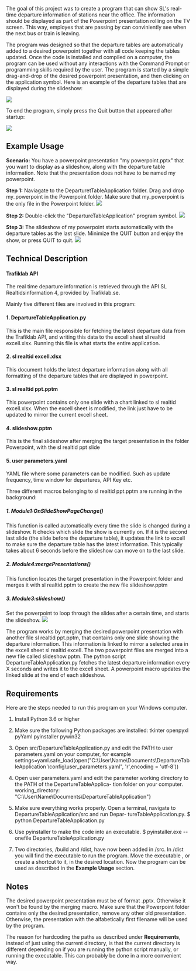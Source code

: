 The goal of this project was to create a program that can show SL's real-time 
departure information of stations near the office. The information 
should be displayed as part of the Powerpoint presentation rolling on the TV 
screen. This way, employes that are passing by can conviniently see 
when the next bus or train is leaving.

The program was designed so that the departure tables are automatically added to a desired powerpoint together with all code keeping the tables updated. Once the code is installed and compiled on a computer, the
program can be used without any interactions with the Command Prompt or programming skills required by the user.
The program is started by a simple drag-and-drop of the desired powerpoint presentation, and then clicking on the
application symbol. Here is an example of the departure tables that are displayed during the slideshow:

![](images/realtid_exempel.jpg)

To end the program, simply press the Quit button that appeared after startup:

![](images/quit.png)


## Example Usage
**Scenario:** You have a powerpoint presentation "my powerpoint.pptx" that you want to display as a slideshow, along with the departure table information. Note that the presentation does not have to be named my powerpoint.

**Step 1:** Naviagate to the DeparturetTableApplication folder. Drag and drop my_powerpoint in the Powerpoint folder. Make sure that my_powerpoint is the only file in the Powerpoint folder.
![](images/step1.png)

**Step 2:** Double-click the "DepartureTableApplication" program symbol.
![](images/step2.png)

**Step 3:** The slideshow of my powerpoint starts automatically with the departure tables as the last slide. Minimize the QUIT button and enjoy the show, or press QUIT to quit.
![](images/step3.png)

## Technical Description
#### **Trafiklab API**
The real time departure information is retrieved through the API SL Realtidsinformation 4, provided by Trafiklab.se.

Mainly five different files are involved in this program:
#### **1. DepartureTableApplication.py**
This is the main file responsible for fetching the latest departure data from the Trafiklab API, and writing this data to the excell sheet sl realtid excell.xlsx. Running this file is what starts the entire application.
#### **2. sl realtid excell.xlsx**
This document holds the latest departure information along with all formatting of the departure tables that are
displayed in powerpoint.
#### **3. sl realtid ppt.pptm**
This powerpoint contains only one slide with a chart linked to sl realtid excell.xlsx. When the excell sheet is modified, the link just have to be updated to mirror the current excell sheet.
#### **4. slideshow.pptm**
This is the final slideshow after merging the target presentation in the folder Powerpoint, with the sl realtid ppt slide
#### **5. user parameters.yaml**
YAML file where some parameters can be modified. Such as update frequency, time window for departures, API
Key etc.


Three different macros belonging to sl realtid ppt.pptm are running in the background:

##### **1. Module1:OnSlideShowPageChange()**
This function is called automatically every time the slide is changed during a slideshow. It checks which slide the show is currently on. If it is the second last slide (the slide before the departure table), it updates the link to excell to make sure the departure table has the latest information. This typically takes about 6 seconds before the slideshow can move on to the last slide.
##### **2. Module4:mergePresentations()**
This function locates the target presentation in the Powerpoint folder and merges it with sl realtid.pptm to create the new file slideshow.pptm
##### **3. Module3:slideshow()**
Set the powerpoint to loop through the slides after a certain time, and starts the slideshow.
![](images/code_flowchart.png)

The program works by merging the desired powerpoint presentation with another file sl realtid ppt.pptm, that contains only one slide showing the departure information. This information is linked to mirror a selected area in the excell sheet sl realtid excell. The two powerpoint files are merged into a new file called slideshow.pptm. The python script DepartureTableApplication.py fetches the latest departure information every X seconds and writes it to the excell sheet. A powerpoint macro updates the linked slide at the end of each slideshow.

## Requirements
Here are the steps needed to run this program on your Windows computer.
1. Install Python 3.6 or higher

2. Make sure the following Python packages are installed:
tkinter
openpyxl
pyYaml
pyinstaller
pywin32

3. Open src/DepartureTableApplication.py and edit the PATH to user parameters.yaml on your computer, for example
settings=yaml.safe_load(open("C:\\User\\Name\\Documents\\DepartureTableApplication
\\config\\user_parameters.yaml", 'r',encoding = 'utf-8'))

4. Open user parameters.yaml and edit the parameter working directory to the PATH of the DepartureTableApplica-
tion folder on your computer. working_directory: "C:\\User\\Name\\Documents\\DepartureTableApplication"}

5. Make sure everything works properly. Open a terminal, navigate to DepartureTableApplication/src and run Depar-
tureTableApplication.py.
$ python DepartureTableApplication.py

6. Use pyinstaller to make the code into an executable.
$ pyinstaller.exe --onefile DepartureTableApplication.py

7. Two directories, /build and /dist, have now been added in /src. In /dist you will find the executable to run the program. Move the executable , or create a shortcut to it, in the desired location.
Now the program can be used as described in the **Example Usage** section.

## Notes
The desired powerpoint presentation must be of format .pptx. Otherwise it won't be found by the merging macro.
Make sure that the Powerpoint folder contains only the desired presentation, remove any other old presentation.
Otherwise, the presentation with the alfabetically first filename will be used by the program.

The reason for hardcoding the paths as described under **Requirements**, instead of just using the current directory, is that the current directory is different depending on if you are running the python script manually, or running the executable. This can probably be done in a more convenient way.
